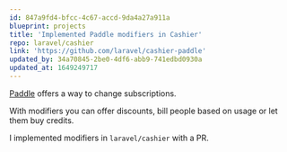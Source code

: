 ```yaml
---
id: 847a9fd4-bfcc-4c67-accd-9da4a27a911a
blueprint: projects
title: 'Implemented Paddle modifiers in Cashier'
repo: laravel/cashier
link: 'https://github.com/laravel/cashier-paddle'
updated_by: 34a70845-2be0-4df6-abb9-741edbd0930a
updated_at: 1649249717
---
```

[Paddle](https://www.paddle.com/) offers a way to change subscriptions.

With modifiers you can offer discounts, bill people based on usage or let them buy credits.

I implemented modifiers in `laravel/cashier` with a PR.